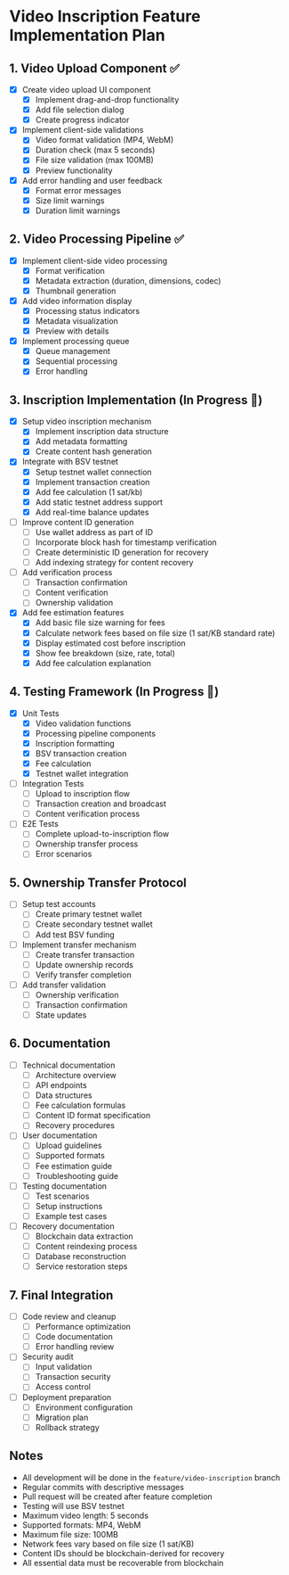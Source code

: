 # Video Inscription Feature Implementation Plan

## 1. Video Upload Component ✅
- [x] Create video upload UI component
  - [x] Implement drag-and-drop functionality
  - [x] Add file selection dialog
  - [x] Create progress indicator
- [x] Implement client-side validations
  - [x] Video format validation (MP4, WebM)
  - [x] Duration check (max 5 seconds)
  - [x] File size validation (max 100MB)
  - [x] Preview functionality
- [x] Add error handling and user feedback
  - [x] Format error messages
  - [x] Size limit warnings
  - [x] Duration limit warnings

## 2. Video Processing Pipeline ✅
- [x] Implement client-side video processing
  - [x] Format verification
  - [x] Metadata extraction (duration, dimensions, codec)
  - [x] Thumbnail generation
- [x] Add video information display
  - [x] Processing status indicators
  - [x] Metadata visualization
  - [x] Preview with details
- [x] Implement processing queue
  - [x] Queue management
  - [x] Sequential processing
  - [x] Error handling

## 3. Inscription Implementation (In Progress 🔄)
- [x] Setup video inscription mechanism
  - [x] Implement inscription data structure
  - [x] Add metadata formatting
  - [x] Create content hash generation
- [x] Integrate with BSV testnet
  - [x] Setup testnet wallet connection
  - [x] Implement transaction creation
  - [x] Add fee calculation (1 sat/kb)
  - [x] Add static testnet address support
  - [x] Add real-time balance updates
- [ ] Improve content ID generation
  - [ ] Use wallet address as part of ID
  - [ ] Incorporate block hash for timestamp verification
  - [ ] Create deterministic ID generation for recovery
  - [ ] Add indexing strategy for content recovery
- [ ] Add verification process
  - [ ] Transaction confirmation
  - [ ] Content verification
  - [ ] Ownership validation
- [x] Add fee estimation features
  - [x] Add basic file size warning for fees
  - [x] Calculate network fees based on file size (1 sat/KB standard rate)
  - [x] Display estimated cost before inscription
  - [x] Show fee breakdown (size, rate, total)
  - [x] Add fee calculation explanation

## 4. Testing Framework (In Progress 🔄)
- [x] Unit Tests
  - [x] Video validation functions
  - [x] Processing pipeline components
  - [x] Inscription formatting
  - [x] BSV transaction creation
  - [x] Fee calculation
  - [x] Testnet wallet integration
- [ ] Integration Tests
  - [ ] Upload to inscription flow
  - [ ] Transaction creation and broadcast
  - [ ] Content verification process
- [ ] E2E Tests
  - [ ] Complete upload-to-inscription flow
  - [ ] Ownership transfer process
  - [ ] Error scenarios

## 5. Ownership Transfer Protocol
- [ ] Setup test accounts
  - [ ] Create primary testnet wallet
  - [ ] Create secondary testnet wallet
  - [ ] Add test BSV funding
- [ ] Implement transfer mechanism
  - [ ] Create transfer transaction
  - [ ] Update ownership records
  - [ ] Verify transfer completion
- [ ] Add transfer validation
  - [ ] Ownership verification
  - [ ] Transaction confirmation
  - [ ] State updates

## 6. Documentation
- [ ] Technical documentation
  - [ ] Architecture overview
  - [ ] API endpoints
  - [ ] Data structures
  - [ ] Fee calculation formulas
  - [ ] Content ID format specification
  - [ ] Recovery procedures
- [ ] User documentation
  - [ ] Upload guidelines
  - [ ] Supported formats
  - [ ] Fee estimation guide
  - [ ] Troubleshooting guide
- [ ] Testing documentation
  - [ ] Test scenarios
  - [ ] Setup instructions
  - [ ] Example test cases
- [ ] Recovery documentation
  - [ ] Blockchain data extraction
  - [ ] Content reindexing process
  - [ ] Database reconstruction
  - [ ] Service restoration steps

## 7. Final Integration
- [ ] Code review and cleanup
  - [ ] Performance optimization
  - [ ] Code documentation
  - [ ] Error handling review
- [ ] Security audit
  - [ ] Input validation
  - [ ] Transaction security
  - [ ] Access control
- [ ] Deployment preparation
  - [ ] Environment configuration
  - [ ] Migration plan
  - [ ] Rollback strategy

## Notes
- All development will be done in the `feature/video-inscription` branch
- Regular commits with descriptive messages
- Pull request will be created after feature completion
- Testing will use BSV testnet
- Maximum video length: 5 seconds
- Supported formats: MP4, WebM
- Maximum file size: 100MB
- Network fees vary based on file size (1 sat/KB)
- Content IDs should be blockchain-derived for recovery
- All essential data must be recoverable from blockchain 